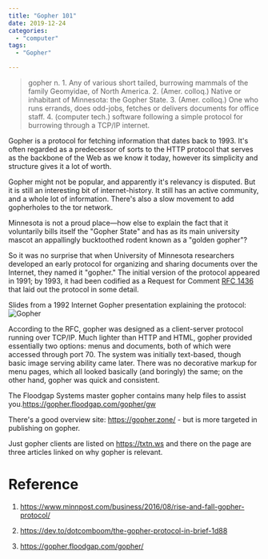 ```yaml
---
title: "Gopher 101"
date: 2019-12-24
categories:
  - "computer"
tags:
  - "Gopher"

---
```


>gopher n. 1. Any of various short tailed, burrowing mammals of the family Geomyidae, of North America. 2. (Amer. colloq.) Native or inhabitant of Minnesota: the Gopher State. 3. (Amer. colloq.) One who runs errands, does odd-jobs, fetches or delivers documents for office staff. 4. (computer tech.) software following a simple protocol for burrowing through a TCP/IP internet.

Gopher is a protocol for fetching information that dates back to 1993. It's often regarded as a predecessor of sorts to the HTTP protocol that serves as the backbone of the Web as we know it today, however its simplicity and structure gives it a lot of worth.
<!--more-->
Gopher might not be popular, and apparently it's relevancy is disputed. But it is still an interesting bit of internet-history. It still has an active community, and a whole lot of information.
There's also a slow movement to add gopherholes to the tor network.

Minnesota is not a proud place—how else to explain the fact that it voluntarily bills itself the "Gopher State" and has as its main university mascot an appallingly bucktoothed rodent known as a "golden gopher"?

So it was no surprise that when University of Minnesota researchers developed an early protocol for organizing and sharing documents over the Internet, they named it "gopher." The initial version of the protocol appeared in 1991; by 1993, it had been codified as a Request for Comment [RFC 1436](https://tools.ietf.org/html/rfc1436) that laid out the protocol in some detail.

Slides from a 1992 Internet Gopher presentation explaining the protocol:
![Gopher](https://f000.backblazeb2.com/file/canicula/ImgURL/gopher.png)

According to the RFC, gopher was designed as a client-server protocol running over TCP/IP. Much lighter than HTTP and HTML, gopher provided essentially two options: menus and documents, both of which were accessed through port 70. The system was initially text-based, though basic image serving ability came later. There was no decorative markup for menu pages, which all looked basically (and boringly) the same; on the other hand, gopher was quick and consistent.

The Floodgap Systems master gopher contains many help files to assist you.https://gopher.floodgap.com/gopher/gw

There's a good overview site: https://gopher.zone/ - but is more targeted in publishing on gopher.

Just gopher clients are listed on https://txtn.ws and there on the page are three articles linked on why gopher is relevant.

# Reference

1. https://www.minnpost.com/business/2016/08/rise-and-fall-gopher-protocol/

2. https://dev.to/dotcomboom/the-gopher-protocol-in-brief-1d88

3. https://gopher.floodgap.com/gopher/
